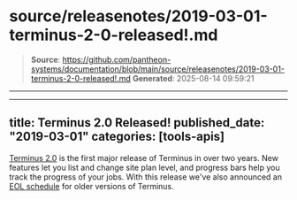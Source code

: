 # source/releasenotes/2019-03-01-terminus-2-0-released!.md

> **Source**: https://github.com/pantheon-systems/documentation/blob/main/source/releasenotes/2019-03-01-terminus-2-0-released!.md
> **Generated**: 2025-08-14 09:59:21

---

---
title: Terminus 2.0 Released!
published_date: "2019-03-01"
categories: [tools-apis]
---
[Terminus 2.0](https://github.com/pantheon-systems/terminus) is the first major release of Terminus in over two years. New features let you list and change site plan level, and progress bars help you track the progress of your jobs. With this release we've also announced an [EOL schedule](/terminus/updates/#eol-timeline) for older versions of Terminus.
